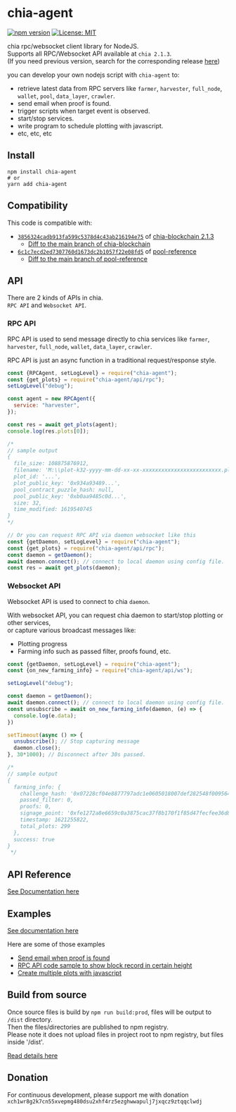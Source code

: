 # chia-agent
[![npm version](https://badge.fury.io/js/chia-agent.svg)](https://badge.fury.io/js/chia-agent) [![License: MIT](https://img.shields.io/badge/License-MIT-yellow.svg)](https://opensource.org/licenses/MIT)

chia rpc/websocket client library for NodeJS.  
Supports all RPC/Websocket API available at `chia 2.1.3`.  
\(If you need previous version, search for the corresponding release [here](https://github.com/Chia-Mine/chia-agent/releases)\)

you can develop your own nodejs script with `chia-agent` to:
- retrieve latest data from RPC servers like `farmer`, `harvester`, `full_node`, `wallet`, `pool`, `data_layer`, `crawler`.
- send email when proof is found.
- trigger scripts when target event is observed.
- start/stop services.
- write program to schedule plotting with javascript.
- etc, etc, etc

## Install
```
npm install chia-agent
# or
yarn add chia-agent
```

## Compatibility
This code is compatible with:  
- [`3856324cadb913fa599c5378d4c43ab216194e75`](https://github.com/Chia-Network/chia-blockchain/tree/3856324cadb913fa599c5378d4c43ab216194e75) of [chia-blockchain 2.1.3](https://github.com/Chia-Network/chia-blockchain)  
  - [Diff to the main branch of chia-blockchain](https://github.com/Chia-Network/chia-blockchain/compare/3856324cadb913fa599c5378d4c43ab216194e75...main)
- [`6c1c7ecd2ed7307760d1673dc2b1057f22e08fd5`](https://github.com/Chia-Network/pool-reference/tree/6c1c7ecd2ed7307760d1673dc2b1057f22e08fd5) of [pool-reference](https://github.com/Chia-Network/pool-reference)  
  - [Diff to the main branch of pool-reference](https://github.com/Chia-Network/pool-reference/compare/6c1c7ecd2ed7307760d1673dc2b1057f22e08fd5...main)

## API
There are 2 kinds of APIs in chia.  
`RPC API` and `Websocket API`.

### RPC API
RPC API is used to send message directly to chia services like `farmer`, `harvester`, `full_node`, `wallet`, `data_layer`, `crawler`.

RPC API is just an async function in a traditional request/response style.

```js
const {RPCAgent, setLogLevel} = require("chia-agent");
const {get_plots} = require("chia-agent/api/rpc");
setLogLevel("debug");

const agent = new RPCAgent({
  service: "harvester",
});

const res = await get_plots(agent);
console.log(res.plots[0]);

/*
// sample output
{
  file_size: 108875876912,
  filename: 'M:\\plot-k32-yyyy-mm-dd-xx-xx-xxxxxxxxxxxxxxxxxxxxxxxxx.plot',
  plot_id: '...',
  plot_public_key: '0x934a93489...',
  pool_contract_puzzle_hash: null,
  pool_public_key: '0xb0aa9485c0d...',
  size: 32,
  time_modified: 1619540745
}
*/

// Or you can request RPC API via daemon websocket like this
const {getDaemon, setLogLevel} = require("chia-agent");
const {get_plots} = require("chia-agent/api/rpc");
const daemon = getDaemon();
await daemon.connect(); // connect to local daemon using config file.
const res = await get_plots(daemon);
```

### Websocket API
Websocket API is used to connect to chia `daemon`.

With websocket API, you can request chia daemon to start/stop plotting or other services,  
or capture various broadcast messages like:
- Plotting progress
- Farming info such as passed filter, proofs found, etc.

```js
const {getDaemon, setLogLevel} = require("chia-agent");
const {on_new_farming_info} = require("chia-agent/api/ws");

setLogLevel("debug");

const daemon = getDaemon();
await daemon.connect(); // connect to local daemon using config file.
const unsubscribe = await on_new_farming_info(daemon, (e) => {
  console.log(e.data);
})

setTimeout(async () => {
  unsubscribe(); // Stop capturing message
  daemon.close();
}, 30*1000); // Disconnect after 30s passed.

/*
// sample output
{
  farming_info: {
    challenge_hash: '0x07228cf04e8877797adc1e0605018007def282548f009564b00286886e23e88b',
    passed_filter: 0,
    proofs: 0,
    signage_point: '0xfe1272a8e6659c0a3875cac37f8b170f1f85d47fecfee36d825dfae0b2a73a31',
    timestamp: 1621255822,
    total_plots: 299
  },
  success: true
}
 */
```

## API Reference
[See Documentation here](https://github.com/Chia-Mine/chia-agent/blob/main/src/api/README.md)

## Examples
[See documentation here](https://github.com/Chia-Mine/chia-agent/blob/main/example)

Here are some of those examples
- [Send email when proof is found](https://github.com/Chia-Mine/chia-agent/blob/main/example/send_email_when_proof_is_found)
- [RPC API code sample to show block record in certain height](https://github.com/Chia-Mine/chia-agent/blob/main/example/get_block_by_height)
- [Create multiple plots with javascript](https://github.com/Chia-Mine/chia-agent/blob/main/example/create_plots)

## Build from source
Once source files is build by `npm run build:prod`, files will be output to `/dist` directory.  
Then the files/directories are published to npm registry.  
Please note it does not upload files in project root to npm registry, but files inside '/dist'.

[Read details here](https://github.com/Chia-Mine/chia-agent/blob/main/BUILD.md)

## Donation
For continuous development, please support me with donation
`xch1wr8g2k7cn55xvepmg480dsu2xhf4rz5ezghwwapulj7jxqcz9ztqqclwdj`
